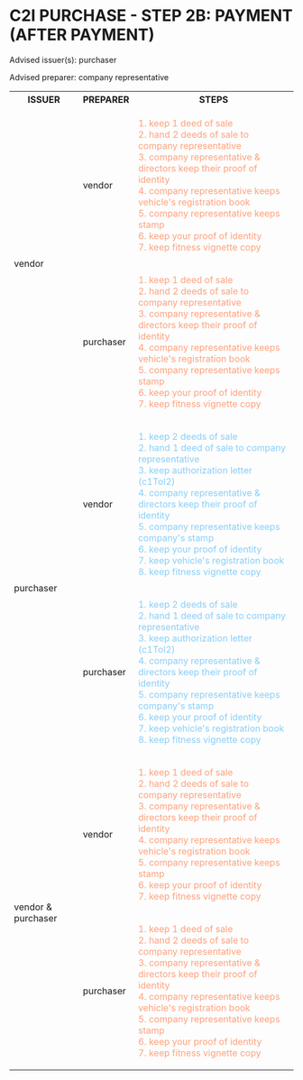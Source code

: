 # C2I PURCHASE - STEP 2B: PAYMENT (AFTER PAYMENT)

Advised issuer(s): purchaser

Advised preparer: company representative

<table>
  <tr>
    <th>ISSUER</th>
    <th>PREPARER</th>
    <th>STEPS</th>
  </tr>

  <tr>
    <!-- ISSUER: vendor -->
    <!-- PREPARER: vendor -->
    <td rowspan="2">vendor</td>
    <td>vendor</td>
    <td style="color: lightsalmon;">
      <ol style="padding: 0; list-style-position: inside;">
        <li>keep 1 deed of sale</li>
        <li>hand 2 deeds of sale to company representative</li>
        <li>company representative & directors keep their proof of identity</li>
        <li>company representative keeps vehicle's registration book</li>
        <li>company representative keeps stamp</li>
        <li>keep your proof of identity</li>
        <li>keep fitness vignette copy</li>
      </ol>
    </td>
  </tr>
  <tr>
    <!-- ISSUER: vendor -->
    <!-- PREPARER: purchaser -->
    <td>purchaser</td>
    <td style="color: lightsalmon;">
      <ol style="padding: 0; list-style-position: inside;">
        <li>keep 1 deed of sale</li>
        <li>hand 2 deeds of sale to company representative</li>
        <li>company representative & directors keep their proof of identity</li>
        <li>company representative keeps vehicle's registration book</li>
        <li>company representative keeps stamp</li>
        <li>keep your proof of identity</li>
        <li>keep fitness vignette copy</li>
      </ol>
    </td>
  </tr>

  <tr>
    <!-- ISSUER: purchaser -->
    <!-- PREPARER: vendor -->
    <td rowspan="2">purchaser</td>
    <td>vendor</td>
    <td style="color: lightskyblue;">
      <ol style="padding: 0; list-style-position: inside;">
        <li>keep 2 deeds of sale</li>
        <li>hand 1 deed of sale to company representative</li>
        <li>keep authorization letter (c1ToI2)</li>
        <li>company representative & directors keep their proof of identity</li>
        <li>company representative keeps company's stamp</li>
        <li>keep your proof of identity</li>
        <li>keep vehicle's registration book</li>
        <li>keep fitness vignette copy</li>
      </ol>
    </td>
  </tr>
  <tr>
    <!-- ISSUER: purchaser -->
    <!-- PREPARER: purchaser -->
    <td>purchaser</td>
    <td style="color: lightskyblue;">
      <ol style="padding: 0; list-style-position: inside;">
        <li>keep 2 deeds of sale</li>
        <li>hand 1 deed of sale to company representative</li>
        <li>keep authorization letter (c1ToI2)</li>
        <li>company representative & directors keep their proof of identity</li>
        <li>company representative keeps company's stamp</li>
        <li>keep your proof of identity</li>
        <li>keep vehicle's registration book</li>
        <li>keep fitness vignette copy</li>
      </ol>
    </td>
  </tr>

  <tr>
    <!-- ISSUER: vendor & purchaser -->
    <!-- PREPARER: vendor -->
    <td rowspan="2">vendor & purchaser</td>
    <td>vendor</td>
    <td style="color: lightsalmon;">
      <ol style="padding: 0; list-style-position: inside;">
        <li>keep 1 deed of sale</li>
        <li>hand 2 deeds of sale to company representative</li>
        <li>company representative & directors keep their proof of identity</li>
        <li>company representative keeps vehicle's registration book</li>
        <li>company representative keeps stamp</li>
        <li>keep your proof of identity</li>
        <li>keep fitness vignette copy</li>
      </ol>
    </td>
  </tr>
  <tr>
    <!-- ISSUER: vendor & purchaser -->
    <!-- PREPARER: purchaser -->
    <td>purchaser</td>
    <td style="color: lightsalmon;">
      <ol style="padding: 0; list-style-position: inside;">
        <li>keep 1 deed of sale</li>
        <li>hand 2 deeds of sale to company representative</li>
        <li>company representative & directors keep their proof of identity</li>
        <li>company representative keeps vehicle's registration book</li>
        <li>company representative keeps stamp</li>
        <li>keep your proof of identity</li>
        <li>keep fitness vignette copy</li>
      </ol>
    </td>
  </tr>
</table>
